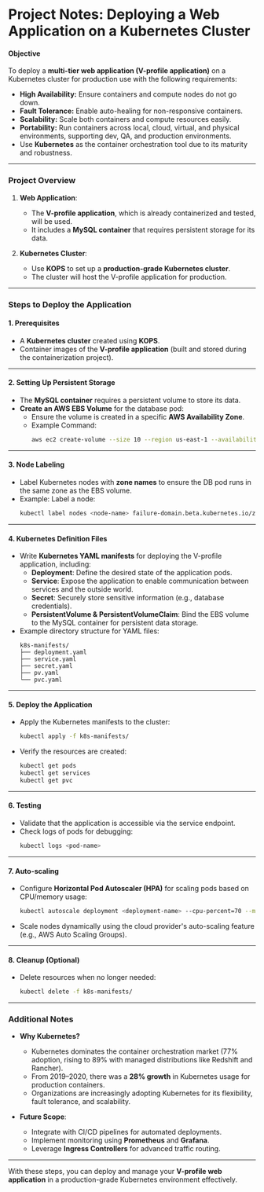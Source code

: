 # Project Notes: Deploying a Web Application on a Kubernetes Cluster

#### **Objective**
To deploy a **multi-tier web application (V-profile application)** on a Kubernetes cluster for production use with the following requirements:  
- **High Availability:** Ensure containers and compute nodes do not go down.  
- **Fault Tolerance:** Enable auto-healing for non-responsive containers.  
- **Scalability:** Scale both containers and compute resources easily.  
- **Portability:** Run containers across local, cloud, virtual, and physical environments, supporting dev, QA, and production environments.  
- Use **Kubernetes** as the container orchestration tool due to its maturity and robustness.

---

### **Project Overview**
1. **Web Application**:  
   - The **V-profile application**, which is already containerized and tested, will be used.  
   - It includes a **MySQL container** that requires persistent storage for its data.  

2. **Kubernetes Cluster**:  
   - Use **KOPS** to set up a **production-grade Kubernetes cluster**.  
   - The cluster will host the V-profile application for production.  

---

### **Steps to Deploy the Application**

#### **1. Prerequisites**
   - A **Kubernetes cluster** created using **KOPS**.  
   - Container images of the **V-profile application** (built and stored during the containerization project).  

---

#### **2. Setting Up Persistent Storage**
   - The **MySQL container** requires a persistent volume to store its data.  
   - **Create an AWS EBS Volume** for the database pod:  
     - Ensure the volume is created in a specific **AWS Availability Zone**.  
     - Example Command:  
       ```bash
       aws ec2 create-volume --size 10 --region us-east-1 --availability-zone us-east-1a --volume-type gp2
       ```

---

#### **3. Node Labeling**
   - Label Kubernetes nodes with **zone names** to ensure the DB pod runs in the same zone as the EBS volume.  
   - Example: Label a node:  
     ```bash
     kubectl label nodes <node-name> failure-domain.beta.kubernetes.io/zone=us-east-1a
     ```  

---

#### **4. Kubernetes Definition Files**
   - Write **Kubernetes YAML manifests** for deploying the V-profile application, including:  
     - **Deployment**: Define the desired state of the application pods.  
     - **Service**: Expose the application to enable communication between services and the outside world.  
     - **Secret**: Securely store sensitive information (e.g., database credentials).  
     - **PersistentVolume & PersistentVolumeClaim**: Bind the EBS volume to the MySQL container for persistent data storage.  
   - Example directory structure for YAML files:
     ```
     k8s-manifests/
     ├── deployment.yaml
     ├── service.yaml
     ├── secret.yaml
     ├── pv.yaml
     └── pvc.yaml
     ```

---

#### **5. Deploy the Application**
   - Apply the Kubernetes manifests to the cluster:  
     ```bash
     kubectl apply -f k8s-manifests/
     ```  
   - Verify the resources are created:  
     ```bash
     kubectl get pods
     kubectl get services
     kubectl get pvc
     ```

---

#### **6. Testing**
   - Validate that the application is accessible via the service endpoint.  
   - Check logs of pods for debugging:  
     ```bash
     kubectl logs <pod-name>
     ```  

---

#### **7. Auto-scaling**
   - Configure **Horizontal Pod Autoscaler (HPA)** for scaling pods based on CPU/memory usage:  
     ```bash
     kubectl autoscale deployment <deployment-name> --cpu-percent=70 --min=1 --max=10
     ```  
   - Scale nodes dynamically using the cloud provider's auto-scaling feature (e.g., AWS Auto Scaling Groups).  

---

#### **8. Cleanup (Optional)**
   - Delete resources when no longer needed:  
     ```bash
     kubectl delete -f k8s-manifests/
     ```

---

### **Additional Notes**
- **Why Kubernetes?**  
  - Kubernetes dominates the container orchestration market (77% adoption, rising to 89% with managed distributions like Redshift and Rancher).  
  - From 2019–2020, there was a **28% growth** in Kubernetes usage for production containers.  
  - Organizations are increasingly adopting Kubernetes for its flexibility, fault tolerance, and scalability.  

- **Future Scope**:  
  - Integrate with CI/CD pipelines for automated deployments.  
  - Implement monitoring using **Prometheus** and **Grafana**.  
  - Leverage **Ingress Controllers** for advanced traffic routing.  

---

With these steps, you can deploy and manage your **V-profile web application** in a production-grade Kubernetes environment effectively.
